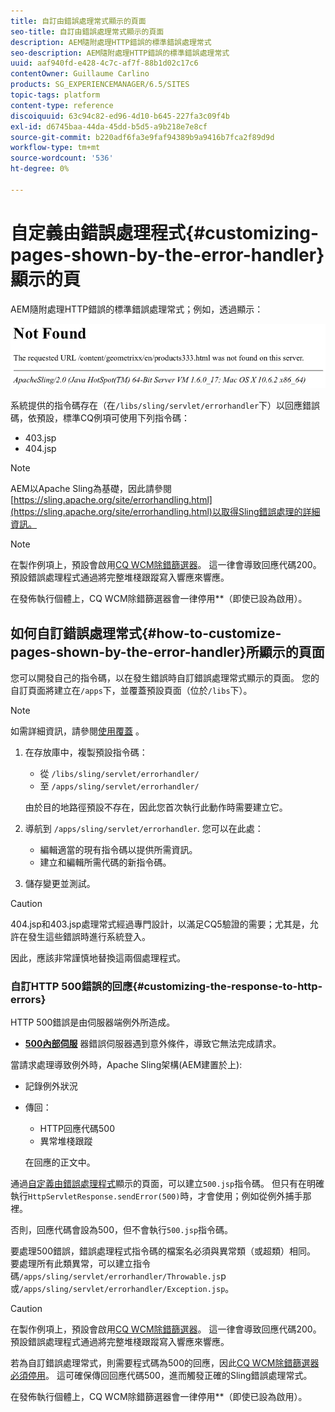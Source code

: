 ```yaml
---
title: 自訂由錯誤處理常式顯示的頁面
seo-title: 自訂由錯誤處理常式顯示的頁面
description: AEM隨附處理HTTP錯誤的標準錯誤處理常式
seo-description: AEM隨附處理HTTP錯誤的標準錯誤處理常式
uuid: aaf940fd-e428-4c7c-af7f-88b1d02c17c6
contentOwner: Guillaume Carlino
products: SG_EXPERIENCEMANAGER/6.5/SITES
topic-tags: platform
content-type: reference
discoiquuid: 63c94c82-ed96-4d10-b645-227fa3c09f4b
exl-id: d6745baa-44da-45dd-b5d5-a9b218e7e8cf
source-git-commit: b220adf6fa3e9faf94389b9a9416b7fca2f89d9d
workflow-type: tm+mt
source-wordcount: '536'
ht-degree: 0%

---
```


# 自定義由錯誤處理程式{#customizing-pages-shown-by-the-error-handler}顯示的頁

AEM隨附處理HTTP錯誤的標準錯誤處理常式；例如，透過顯示：

![chlimage_1-67](assets/chlimage_1-67a.png)

系統提供的指令碼存在（在`/libs/sling/servlet/errorhandler`下）以回應錯誤碼，依預設，標準CQ例項可使用下列指令碼：

* 403.jsp
* 404.jsp

>[!NOTE]
>
>AEM以Apache Sling為基礎，因此請參閱[https://sling.apache.org/site/errorhandling.html](https://sling.apache.org/site/errorhandling.html)以取得Sling錯誤處理的詳細資訊。

>[!NOTE]
>
>在製作例項上，預設會啟用[CQ WCM除錯篩選器](/help/sites-deploying/osgi-configuration-settings.md)。 這一律會導致回應代碼200。 預設錯誤處理程式通過將完整堆棧跟蹤寫入響應來響應。
>
>在發佈執行個體上，CQ WCM除錯篩選器會一律停用&#x200B;**（即使已設為啟用）。

## 如何自訂錯誤處理常式{#how-to-customize-pages-shown-by-the-error-handler}所顯示的頁面

您可以開發自己的指令碼，以在發生錯誤時自訂錯誤處理常式顯示的頁面。 您的自訂頁面將建立在`/apps`下，並覆蓋預設頁面（位於`/libs`下）。

>[!NOTE]
>
>如需詳細資訊，請參閱[使用覆蓋](/help/sites-developing/overlays.md) 。

1. 在存放庫中，複製預設指令碼：

   * 從 `/libs/sling/servlet/errorhandler/`
   * 至 `/apps/sling/servlet/errorhandler/`

   由於目的地路徑預設不存在，因此您首次執行此動作時需要建立它。

1. 導航到 `/apps/sling/servlet/errorhandler`. 您可以在此處：

   * 編輯適當的現有指令碼以提供所需資訊。
   * 建立和編輯所需代碼的新指令碼。

1. 儲存變更並測試。

>[!CAUTION]
>
>404.jsp和403.jsp處理常式經過專門設計，以滿足CQ5驗證的需要；尤其是，允許在發生這些錯誤時進行系統登入。
>
>因此，應該非常謹慎地替換這兩個處理程式。

### 自訂HTTP 500錯誤的回應{#customizing-the-response-to-http-errors}

HTTP 500錯誤是由伺服器端例外所造成。

* **[500內部伺服](https://www.w3.org/Protocols/rfc2616/rfc2616-sec10.html)**
器錯誤伺服器遇到意外條件，導致它無法完成請求。

當請求處理導致例外時，Apache Sling架構(AEM建置於上):

* 記錄例外狀況
* 傳回：

   * HTTP回應代碼500
   * 異常堆棧跟蹤

   在回應的正文中。

通過[自定義由錯誤處理程式](#how-to-customize-pages-shown-by-the-error-handler)顯示的頁面，可以建立`500.jsp`指令碼。 但只有在明確執行`HttpServletResponse.sendError(500)`時，才會使用；例如從例外捕手那裡。

否則，回應代碼會設為500，但不會執行`500.jsp`指令碼。

要處理500錯誤，錯誤處理程式指令碼的檔案名必須與異常類（或超類）相同。 要處理所有此類異常，可以建立指令碼`/apps/sling/servlet/errorhandler/Throwable.js`p或`/apps/sling/servlet/errorhandler/Exception.jsp`。

>[!CAUTION]
>
>在製作例項上，預設會啟用[CQ WCM除錯篩選器](/help/sites-deploying/osgi-configuration-settings.md)。 這一律會導致回應代碼200。 預設錯誤處理程式通過將完整堆棧跟蹤寫入響應來響應。
>
>若為自訂錯誤處理常式，則需要程式碼為500的回應，因此[CQ WCM除錯篩選器必須停用](/help/sites-deploying/osgi-configuration-settings.md)。 這可確保傳回回應代碼500，進而觸發正確的Sling錯誤處理常式。
>
>在發佈執行個體上，CQ WCM除錯篩選器會一律停用&#x200B;**（即使已設為啟用）。
